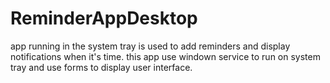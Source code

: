 # ReminderAppDesktop
app running in the system tray is used to add reminders and display notifications when it's time.
this app use windown service to run on system tray and use forms to display user interface.
